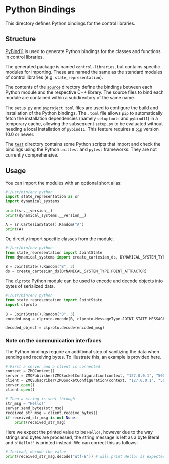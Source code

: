# Python Bindings

This directory defines Python bindings for the control libraries.

## Structure

[PyBind11](https://PyBind11.readthedocs.io/en/stable/index.html) is used to generate
Python bindings for the classes and functions in control libraries.

The generated package is named `control-libraries`, but contains specific modules for importing.
These are named the same as the standard modules of control libraries (e.g. `state_representation`).

The contents of the [`source`](./source) directory define the bindings between
each Python module and the respective C++ library. The source files to bind each module are
contained within a subdirectory of the same name.

The `setup.py` and `pyproject.toml` files are used to configure the build and installation
of the Python bindings. The `.toml` file allows `pip` to automatically fetch the 
installation dependencies (namely `setuptools` and `pybind11`) in a temporary cache,
allowing the subsequent `setup.py` to be evaluated without needing a local installation of `pybind11`.
This feature requires a [`pip`](https://pypi.org/project/pip/) version 10.0 or newer.

The [`test`](./test) directory contains some Python scripts that import and check the bindings
using the Python `unittest` and `pytest` frameworks. They are not currently comprehensive.

## Usage

You can import the modules with an optional short alias:

```python
#!/usr/bin/env python
import state_representation as sr
import dynamical_systems

print(sr.__version__)
print(dynamical_systems.__version__)

A = sr.CartesianState().Random("A")
print(A)
```

Or, directly import specific classes from the module.

```python
#!/usr/bin/env python
from state_representation import JointState
from dynamical_systems import create_cartesian_ds, DYNAMICAL_SYSTEM_TYPE

B = JointState().Random("B", 3)
ds = create_cartesian_ds(DYNAMICAL_SYSTEM_TYPE.POINT_ATTRACTOR)
```

The `clproto` Python module can be used to encode and decode objects into bytes of serialized data.

```python
#!/usr/bin/env python
from state_representation import JointState
import clproto

B = JointState().Random("B", 3)
encoded_msg = clproto.encode(B, clproto.MessageType.JOINT_STATE_MESSAGE)

decoded_object = clproto.decode(encoded_msg)
```

### Note on the communication interfaces

The Python bindings require an additional step of sanitizing the data when sending and receiving bytes. To illustrate
this, an example is provided here.

```python
# First a server and a client is connected
context = ZMQContext()
server = ZMQPublisher(ZMQSocketConfiguration(context, "127.0.0.1", "5001", True))
client = ZMQSubscriber(ZMQSocketConfiguration(context, "127.0.0.1", "5001", False))
server.open()
client.open()
```

```python
# Then a string is sent through
str_msg = "Hello!"
server.send_bytes(str_msg)
received_str_msg = client.receive_bytes()
if received_str_msg is not None:
    print(received_str_msg)
```

Here we expect the printed value to be `Hello!`, however due to the way strings and bytes are processed, the string
message is left as a byte literal and `b'Hello!'` is printed instead. We can correct this as follows:

```python
# Instead, decode the value
print(received_str_msg.decode("utf-8")) # will print Hello! as expected
```
